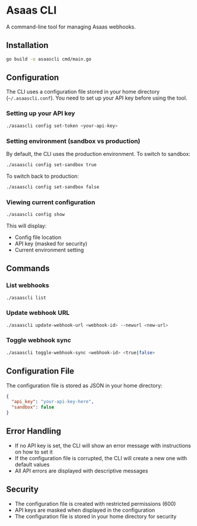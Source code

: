 # Asaas CLI

A command-line tool for managing Asaas webhooks.

## Installation

```bash
go build -o asaascli cmd/main.go
```

## Configuration

The CLI uses a configuration file stored in your home directory (`~/.asaascli.conf`). You need to set up your API key before using the tool.

### Setting up your API key

```bash
./asaascli config set-token <your-api-key>
```

### Setting environment (sandbox vs production)

By default, the CLI uses the production environment. To switch to sandbox:

```bash
./asaascli config set-sandbox true
```

To switch back to production:

```bash
./asaascli config set-sandbox false
```

### Viewing current configuration

```bash
./asaascli config show
```

This will display:
- Config file location
- API key (masked for security)
- Current environment setting

## Commands

### List webhooks

```bash
./asaascli list
```

### Update webhook URL

```bash
./asaascli update-webhook-url <webhook-id> --newurl <new-url>
```

### Toggle webhook sync

```bash
./asaascli toggle-webhook-sync <webhook-id> <true|false>
```

## Configuration File

The configuration file is stored as JSON in your home directory:

```json
{
  "api_key": "your-api-key-here",
  "sandbox": false
}
```

## Error Handling

- If no API key is set, the CLI will show an error message with instructions on how to set it
- If the configuration file is corrupted, the CLI will create a new one with default values
- All API errors are displayed with descriptive messages

## Security

- The configuration file is created with restricted permissions (600)
- API keys are masked when displayed in the configuration
- The configuration file is stored in your home directory for security 